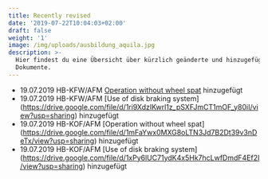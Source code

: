 ```yaml
---
title: Recently revised
date: '2019-07-22T10:04:03+02:00'
draft: false
weight: '1'
image: /img/uploads/ausbildung_aquila.jpg
description: >-
  Hier findest du eine Übersicht über kürzlich geänderte und hinzugefügte
  Dokumente.
---
```

* 19.07.2019 HB-KFW/AFM [Operation without wheel spat](https://drive.google.com/file/d/1Pg5ZtzAvRwPHX_yo3FgALzX4_5WPK5_l/view?usp=sharing) hinzugefügt
* 19.07.2019 HB-KFW/AFM [Use of disk braking system] (https://drive.google.com/file/d/1ri9XdzIKwrl1z_pSXFJmCT1mOF_y80iI/view?usp=sharing) hinzugefügt
* 19.07.2019 HB-KOF/AFM [Operation without wheel spat] (https://drive.google.com/file/d/1mFaYwx0MXG8oLTN3Jd7B2Dt39v3nDeTx/view?usp=sharing) hinzugefügt
* 19.07.2019 HB-KOF/AFM [Use of disk braking system] (https://drive.google.com/file/d/1xPy6lUC71ydK4x5Hk7hcLwfDmdF4Ef2I/view?usp=sharing) hinzugefügt
